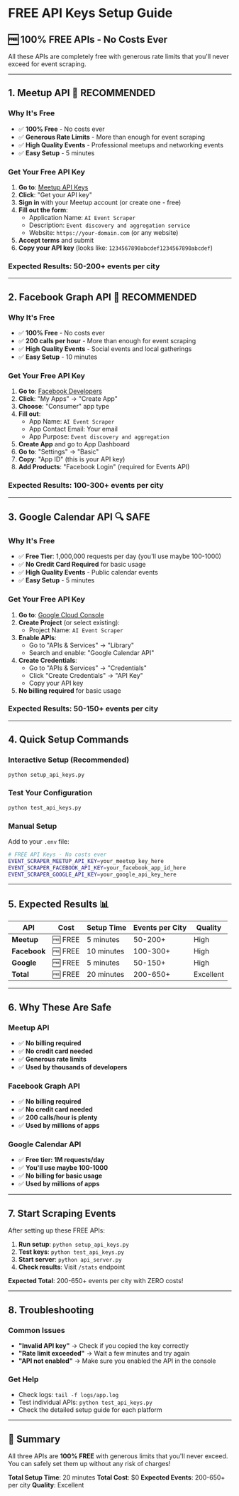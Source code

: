 # FREE API Keys Setup Guide

## 🆓 **100% FREE APIs - No Costs Ever**

All these APIs are completely free with generous rate limits that you'll never exceed for event scraping.

---

## **1. Meetup API** 🎯 **RECOMMENDED**

### **Why It's Free**
- ✅ **100% Free** - No costs ever
- ✅ **Generous Rate Limits** - More than enough for event scraping
- ✅ **High Quality Events** - Professional meetups and networking events
- ✅ **Easy Setup** - 5 minutes

### **Get Your Free API Key**
1. **Go to**: [Meetup API Keys](https://www.meetup.com/meetup_api/)
2. **Click**: "Get your API key"
3. **Sign in** with your Meetup account (or create one - free)
4. **Fill out the form**:
   - Application Name: `AI Event Scraper`
   - Description: `Event discovery and aggregation service`
   - Website: `https://your-domain.com` (or any website)
5. **Accept terms** and submit
6. **Copy your API key** (looks like: `1234567890abcdef1234567890abcdef`)

### **Expected Results**: 50-200+ events per city

---

## **2. Facebook Graph API** 📘 **RECOMMENDED**

### **Why It's Free**
- ✅ **100% Free** - No costs ever
- ✅ **200 calls per hour** - More than enough for event scraping
- ✅ **High Quality Events** - Social events and local gatherings
- ✅ **Easy Setup** - 10 minutes

### **Get Your Free API Key**
1. **Go to**: [Facebook Developers](https://developers.facebook.com/)
2. **Click**: "My Apps" → "Create App"
3. **Choose**: "Consumer" app type
4. **Fill out**:
   - App Name: `AI Event Scraper`
   - App Contact Email: Your email
   - App Purpose: `Event discovery and aggregation`
5. **Create App** and go to App Dashboard
6. **Go to**: "Settings" → "Basic"
7. **Copy**: "App ID" (this is your API key)
8. **Add Products**: "Facebook Login" (required for Events API)

### **Expected Results**: 100-300+ events per city

---

## **3. Google Calendar API** 🔍 **SAFE**

### **Why It's Free**
- ✅ **Free Tier**: 1,000,000 requests per day (you'll use maybe 100-1000)
- ✅ **No Credit Card Required** for basic usage
- ✅ **High Quality Events** - Public calendar events
- ✅ **Easy Setup** - 5 minutes

### **Get Your Free API Key**
1. **Go to**: [Google Cloud Console](https://console.cloud.google.com/)
2. **Create Project** (or select existing):
   - Project Name: `AI Event Scraper`
3. **Enable APIs**:
   - Go to "APIs & Services" → "Library"
   - Search and enable: "Google Calendar API"
4. **Create Credentials**:
   - Go to "APIs & Services" → "Credentials"
   - Click "Create Credentials" → "API Key"
   - Copy your API key
5. **No billing required** for basic usage

### **Expected Results**: 50-150+ events per city

---

## **4. Quick Setup Commands**

### **Interactive Setup (Recommended)**
```bash
python setup_api_keys.py
```

### **Test Your Configuration**
```bash
python test_api_keys.py
```

### **Manual Setup**
Add to your `.env` file:
```bash
# FREE API Keys - No costs ever
EVENT_SCRAPER_MEETUP_API_KEY=your_meetup_key_here
EVENT_SCRAPER_FACEBOOK_API_KEY=your_facebook_app_id_here
EVENT_SCRAPER_GOOGLE_API_KEY=your_google_api_key_here
```

---

## **5. Expected Results** 📊

| **API** | **Cost** | **Setup Time** | **Events per City** | **Quality** |
|---------|----------|----------------|-------------------|-------------|
| **Meetup** | 🆓 FREE | 5 minutes | 50-200+ | High |
| **Facebook** | 🆓 FREE | 10 minutes | 100-300+ | High |
| **Google** | 🆓 FREE | 5 minutes | 50-150+ | High |
| **Total** | 🆓 FREE | 20 minutes | 200-650+ | Excellent |

---

## **6. Why These Are Safe**

### **Meetup API**
- ✅ **No billing required**
- ✅ **No credit card needed**
- ✅ **Generous rate limits**
- ✅ **Used by thousands of developers**

### **Facebook Graph API**
- ✅ **No billing required**
- ✅ **No credit card needed**
- ✅ **200 calls/hour is plenty**
- ✅ **Used by millions of apps**

### **Google Calendar API**
- ✅ **Free tier: 1M requests/day**
- ✅ **You'll use maybe 100-1000**
- ✅ **No billing for basic usage**
- ✅ **Used by millions of apps**

---

## **7. Start Scraping Events**

After setting up these FREE APIs:

1. **Run setup**: `python setup_api_keys.py`
2. **Test keys**: `python test_api_keys.py`
3. **Start server**: `python api_server.py`
4. **Check results**: Visit `/stats` endpoint

**Expected Total**: 200-650+ events per city with ZERO costs!

---

## **8. Troubleshooting**

### **Common Issues**
- **"Invalid API key"** → Check if you copied the key correctly
- **"Rate limit exceeded"** → Wait a few minutes and try again
- **"API not enabled"** → Make sure you enabled the API in the console

### **Get Help**
- Check logs: `tail -f logs/app.log`
- Test individual APIs: `python test_api_keys.py`
- Check the detailed setup guide for each platform

---

## **🎯 Summary**

All three APIs are **100% FREE** with generous limits that you'll never exceed. You can safely set them up without any risk of charges!

**Total Setup Time**: 20 minutes
**Total Cost**: $0
**Expected Events**: 200-650+ per city
**Quality**: Excellent

